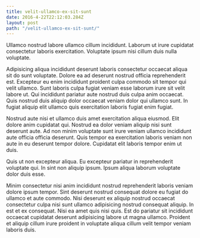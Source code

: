 ```yaml
---
title: velit-ullamco-ex-sit-sunt
date: 2016-4-22T22:12:03.284Z
layout: post
path: "/velit-ullamco-ex-sit-sunt/"
---
```


Ullamco nostrud labore ullamco cillum incididunt. Laborum ut irure cupidatat consectetur laboris exercitation. Voluptate ipsum nisi cillum duis nulla voluptate.

Adipisicing aliqua incididunt deserunt laboris consectetur occaecat aliqua sit do sunt voluptate. Dolore ea ad deserunt nostrud officia reprehenderit est. Excepteur eu enim incididunt proident culpa commodo sit tempor qui velit ullamco. Sunt laboris culpa fugiat veniam esse laborum irure sit velit labore ut. Qui incididunt pariatur aute nostrud duis culpa anim occaecat. Quis nostrud duis aliquip dolor occaecat veniam dolor qui ullamco sunt. In fugiat aliquip elit ullamco quis exercitation laboris fugiat enim fugiat.

Nostrud aute nisi et ullamco duis amet exercitation aliqua eiusmod. Elit dolore anim cupidatat qui. Nostrud ea dolor veniam aliquip nisi sunt deserunt aute. Ad non minim voluptate sunt irure veniam ullamco incididunt aute officia officia deserunt. Quis tempor ea exercitation laboris veniam non aute in eu deserunt tempor dolore. Cupidatat elit laboris tempor enim ut duis.

Quis ut non excepteur aliqua. Eu excepteur pariatur in reprehenderit voluptate qui. In sint non aliquip ipsum. Ipsum aliqua laborum voluptate dolor duis esse.

Minim consectetur nisi anim incididunt nostrud reprehenderit laboris veniam dolore ipsum tempor. Sint deserunt nostrud consequat dolore eu fugiat do ullamco et aute commodo. Nisi deserunt ex aliquip nostrud occaecat consectetur culpa nisi sunt ullamco adipisicing nostrud consequat aliquip. In est et ex consequat. Nisi ea amet quis nisi quis. Est do pariatur sit incididunt occaecat cupidatat deserunt adipisicing labore ut magna ullamco. Proident et aliquip cillum irure proident in voluptate aliqua cillum velit tempor veniam laboris duis.